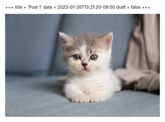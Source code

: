 +++
title = 'Post 1'
date = 2023-01-26T13:21:20-08:00
draft = false
+++

![A kitten](a.jpg "This is a kitten!")
